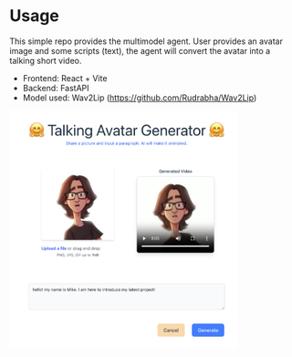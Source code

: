 # Usage

This simple repo provides the multimodel agent. User provides an avatar image and some scripts (text), the agent will convert the avatar into a talking short video.

- Frontend: React + Vite
- Backend: FastAPI
- Model used: Wav2Lip (https://github.com/Rudrabha/Wav2Lip)

<img src="/demo/demo.png" alt="Demo page" width="400"/>
